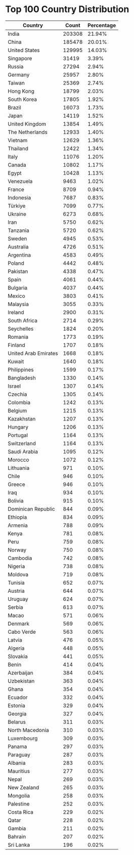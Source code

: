 # Top 100 Country Distribution
| Country | Count | Percentage |
|----|----|----|
| India | 203308 | 21.94% |
| China | 185478 | 20.01% |
| United States | 129995 | 14.03% |
| Singapore | 31419 | 3.39% |
| Russia | 27294 | 2.94% |
| Germany | 25957 | 2.80% |
| Taiwan | 25369 | 2.74% |
| Hong Kong | 18799 | 2.03% |
| South Korea | 17805 | 1.92% |
| Brazil | 16073 | 1.73% |
| Japan | 14119 | 1.52% |
| United Kingdom | 13854 | 1.49% |
| The Netherlands | 12933 | 1.40% |
| Vietnam | 12629 | 1.36% |
| Thailand | 12422 | 1.34% |
| Italy | 11076 | 1.20% |
| Canada | 10802 | 1.17% |
| Egypt | 10428 | 1.13% |
| Venezuela | 9463 | 1.02% |
| France | 8709 | 0.94% |
| Indonesia | 7687 | 0.83% |
| Türkiye | 7099 | 0.77% |
| Ukraine | 6273 | 0.68% |
| Iran | 5750 | 0.62% |
| Tanzania | 5720 | 0.62% |
| Sweden | 4945 | 0.53% |
| Australia | 4726 | 0.51% |
| Argentina | 4583 | 0.49% |
| Poland | 4442 | 0.48% |
| Pakistan | 4338 | 0.47% |
| Spain | 4061 | 0.44% |
| Bulgaria | 4037 | 0.44% |
| Mexico | 3803 | 0.41% |
| Malaysia | 3055 | 0.33% |
| Ireland | 2900 | 0.31% |
| South Africa | 2714 | 0.29% |
| Seychelles | 1824 | 0.20% |
| Romania | 1773 | 0.19% |
| Finland | 1707 | 0.18% |
| United Arab Emirates | 1668 | 0.18% |
| Kuwait | 1640 | 0.18% |
| Philippines | 1599 | 0.17% |
| Bangladesh | 1330 | 0.14% |
| Israel | 1307 | 0.14% |
| Czechia | 1305 | 0.14% |
| Colombia | 1242 | 0.13% |
| Belgium | 1215 | 0.13% |
| Kazakhstan | 1207 | 0.13% |
| Hungary | 1206 | 0.13% |
| Portugal | 1164 | 0.13% |
| Switzerland | 1164 | 0.13% |
| Saudi Arabia | 1095 | 0.12% |
| Morocco | 1072 | 0.12% |
| Lithuania | 971 | 0.10% |
| Chile | 946 | 0.10% |
| Greece | 946 | 0.10% |
| Iraq | 934 | 0.10% |
| Bolivia | 915 | 0.10% |
| Dominican Republic | 844 | 0.09% |
| Ethiopia | 834 | 0.09% |
| Armenia | 788 | 0.09% |
| Kenya | 781 | 0.08% |
| Peru | 759 | 0.08% |
| Norway | 750 | 0.08% |
| Cambodia | 742 | 0.08% |
| Nigeria | 738 | 0.08% |
| Moldova | 719 | 0.08% |
| Tunisia | 652 | 0.07% |
| Austria | 644 | 0.07% |
| Uruguay | 624 | 0.07% |
| Serbia | 613 | 0.07% |
| Macao | 571 | 0.06% |
| Denmark | 569 | 0.06% |
| Cabo Verde | 563 | 0.06% |
| Latvia | 476 | 0.05% |
| Algeria | 448 | 0.05% |
| Slovakia | 441 | 0.05% |
| Benin | 414 | 0.04% |
| Azerbaijan | 384 | 0.04% |
| Uzbekistan | 363 | 0.04% |
| Ghana | 354 | 0.04% |
| Ecuador | 332 | 0.04% |
| Estonia | 329 | 0.04% |
| Georgia | 327 | 0.04% |
| Belarus | 311 | 0.03% |
| North Macedonia | 310 | 0.03% |
| Luxembourg | 309 | 0.03% |
| Panama | 297 | 0.03% |
| Paraguay | 287 | 0.03% |
| Albania | 283 | 0.03% |
| Mauritius | 277 | 0.03% |
| Nepal | 269 | 0.03% |
| New Zealand | 265 | 0.03% |
| Mongolia | 258 | 0.03% |
| Palestine | 252 | 0.03% |
| Costa Rica | 229 | 0.02% |
| Qatar | 228 | 0.02% |
| Gambia | 211 | 0.02% |
| Bahrain | 207 | 0.02% |
| Sri Lanka | 196 | 0.02% |
